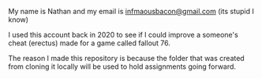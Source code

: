 My name is Nathan and my email is infmaousbacon@gmail.com (its stupid I know)

I used this account back in 2020 to see if I could improve a someone's cheat (erectus) made for a game called fallout 76.

The reason I made this repository is because the folder that was created from cloning it locally will be used to hold assignments going forward.